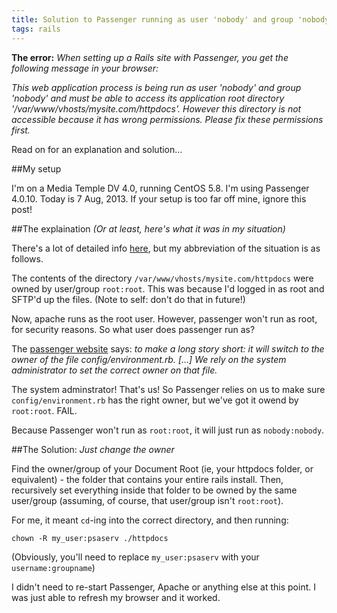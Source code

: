 ```yaml
---
title: Solution to Passenger running as user 'nobody' and group 'nobody'
tags: rails
---
```


**The error:** *When setting up a Rails site with Passenger, you get the following message in your browser:*

*This web application process is being run as user 'nobody' and group 'nobody' and must be able to access its application root directory '/var/www/vhosts/mysite.com/httpdocs'. However this directory is not accessible because it has wrong permissions. Please fix these permissions first.*

Read on for an explanation and solution…

##My setup

I'm on a Media Temple DV 4.0, running CentOS 5.8. I'm using Passenger 4.0.10. Today is 7 Aug, 2013. If your setup is too far off mine, ignore this post!

##The explaination *(Or at least, here's what it was in my situation)*

There's a lot of detailed info [here](http://www.modrails.com/documentation/Security%20of%20user%20switching%20support.html), but my abbreviation of the situation is as follows.

The contents of the directory `/var/www/vhosts/mysite.com/httpdocs` were owned by user/group `root:root`. This was because I'd logged in as root and SFTP'd up the files. (Note to self: don't do that in future!)

Now, apache runs as the root user. However, passenger won't run as root, for security reasons. So what user does passenger run as?

The [passenger website](http://www.modrails.com/documentation/Security%20of%20user%20switching%20support.html) says: *to make a long story short: it will switch to the owner of the file config/environment.rb. […] We rely on the system administrator to set the correct owner on that file.*

The system adminstrator! That's us! So Passenger relies on us to make sure `config/environment.rb` has the right owner, but we've got it owend by `root:root`. FAIL.

Because Passenger won't run as `root:root`, it will just run as `nobody:nobody`.

##The Solution: *Just change the owner*

Find the owner/group of your Document Root (ie, your httpdocs folder, or equivalent) - the folder that contains your entire rails install. Then, recursively set everything inside that folder to be owned by the same user/group (assuming, of course, that user/group isn't `root:root`).

For me, it meant `cd`-ing into the correct directory, and then running:

~~~markup
chown -R my_user:psaserv ./httpdocs
~~~
(Obviously, you'll need to replace `my_user:psaserv` with your `username:groupname`)

I didn't need to re-start Passenger, Apache or anything else at this point. I was just able to refresh my browser and it worked.
